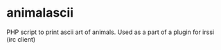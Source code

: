 animalascii
===========

PHP script to print ascii art of animals. Used as a part of a plugin for irssi (irc client)
